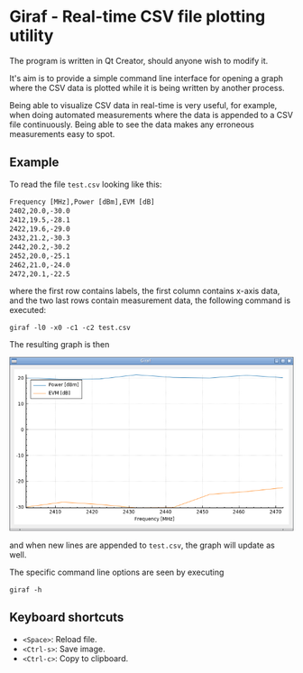 # Giraf - Real-time CSV file plotting utility

The program is written in Qt Creator, should anyone wish to modify it.

It's aim is to provide a simple command line interface for opening a graph where the CSV data is plotted while it is being written by another process. 

Being able to visualize CSV data in real-time is very useful, for example, when doing automated measurements where the data is appended to a CSV file continuously. Being able to see the data makes any erroneous measurements easy to spot.

## Example

To read the file `test.csv` looking like this:

    Frequency [MHz],Power [dBm],EVM [dB]
    2402,20.0,-30.0
    2412,19.5,-28.1
    2422,19.6,-29.0
    2432,21.2,-30.3
    2442,20.2,-30.2
    2452,20.0,-25.1
    2462,21.0,-24.0
    2472,20.1,-22.5

where the first row contains labels, the first column contains x-axis data, and the two last rows contain measurement data, the following command is executed:

    giraf -l0 -x0 -c1 -c2 test.csv

The resulting graph is then

![Screenshot 001](img/screenshot_001.png)

and when new lines are appended to `test.csv`, the graph will update as well.
    
The specific command line options are seen by executing

    giraf -h

## Keyboard shortcuts

- `<Space>`: Reload file.
- `<Ctrl-s>`: Save image.
- `<Ctrl-c>`: Copy to clipboard.


